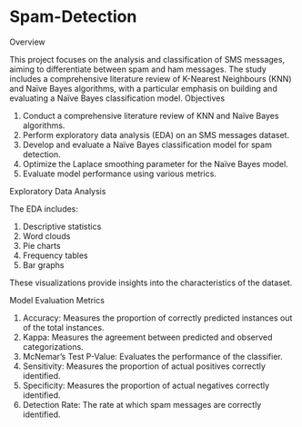 # Spam-Detection

Overview

This project focuses on the analysis and classification of SMS messages, aiming to differentiate between spam and ham messages. The study includes a comprehensive literature review of K-Nearest Neighbours (KNN) and Naïve Bayes algorithms, with a particular emphasis on building and evaluating a Naïve Bayes classification model.
Objectives

1. Conduct a comprehensive literature review of KNN and Naïve Bayes algorithms.
2. Perform exploratory data analysis (EDA) on an SMS messages dataset.
3. Develop and evaluate a Naïve Bayes classification model for spam detection.
4. Optimize the Laplace smoothing parameter for the Naïve Bayes model.
5. Evaluate model performance using various metrics.

Exploratory Data Analysis

The EDA includes:
1. Descriptive statistics
2. Word clouds
3. Pie charts
4. Frequency tables
5. Bar graphs

These visualizations provide insights into the characteristics of the dataset.

Model Evaluation Metrics
1. Accuracy: Measures the proportion of correctly predicted instances out of the total instances.
2. Kappa: Measures the agreement between predicted and observed categorizations.
3. McNemar’s Test P-Value: Evaluates the performance of the classifier.
4. Sensitivity: Measures the proportion of actual positives correctly identified.
5. Specificity: Measures the proportion of actual negatives correctly identified.
6. Detection Rate: The rate at which spam messages are correctly identified.
